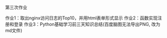 第三次作业

作业1：取出nginx访问日志的Top10，并用html表单形式显示
作业2：函数实现注册和登录
作业3：Python基础学习前三天知识总结(百度脑图无法导出PNG, 改为md文件)

